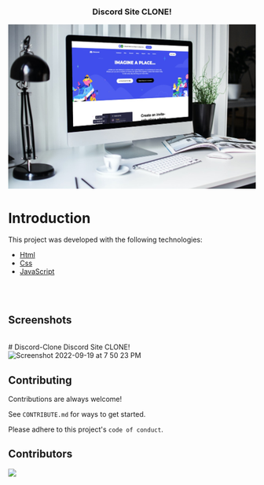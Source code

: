 <h3 align="center">
  Discord Site CLONE!
</h3>

<div align="center">
    <img alt="Desktop" title="#Desktop" src="./img/mockup.jpg" width="680px" />
</div>


# Introduction
This project was developed with the following technologies:

- [Html](https://www.w3schools.com/html)
- [Css](https://www.w3schools.com/css/default.asp)
- [JavaScript](https://developer.mozilla.org/pt-BR/docs/Web/JavaScript)

<br>
<br>

## Screenshots

<br>
# Discord-Clone
Discord Site CLONE!
<img width="1404" alt="Screenshot 2022-09-19 at 7 50 23 PM" src="https://user-images.githubusercontent.com/105835098/191040129-a0031a63-8e34-4e15-ab73-865c318ca9e2.png">

## Contributing

Contributions are always welcome!

See `CONTRIBUTE.md` for ways to get started.

Please adhere to this project's `code of conduct`.

## Contributors

<a href = "https://github.com/Zack-Dx/Discord-Clone/graphs/contributors">
  <img src = "https://contrib.rocks/image?repo=Zack-Dx/Discord-Clone"/>
</a>
